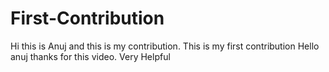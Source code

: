 # First-Contribution
Hi this is Anuj and this is my contribution.
This is my first contribution
Hello anuj thanks for this video. Very Helpful
